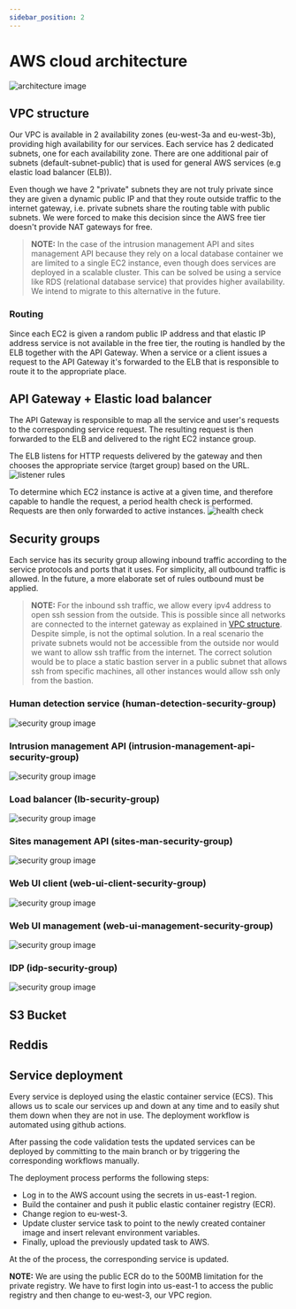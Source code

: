 ```yaml
---
sidebar_position: 2
---
```


# AWS cloud architecture

![architecture image](images/AWS_cloud_architecture.jpg)

## VPC structure

Our VPC is available in 2 availability zones (eu-west-3a and eu-west-3b), providing high availability for our services. Each service has 2 dedicated subnets, one for each availability zone.
There are one additional pair of subnets (default-subnet-public) that is used for general AWS services (e.g elastic load balancer (ELB)).

Even though we have 2 "private" subnets they are not truly private since they are given a dynamic public IP and that they route outside traffic to the internet gateway, i.e. private subnets share the routing table with public subnets. We were forced to make this decision since the AWS free tier doesn't provide NAT gateways for free.

> **NOTE:**
In the case of the intrusion management API and sites management API because they rely on a local database container we are limited to a single EC2 instance, even though does services are deployed in a scalable cluster. This can be solved be using a service like RDS (relational database service) that provides higher availability. We intend to migrate to this alternative in the future.

### Routing

Since each EC2 is given a random public IP address and that elastic IP address service is not available in the free tier, the routing is handled by the ELB together with the API Gateway. When a service or a client issues a request to the API Gateway it's forwarded to the ELB that is responsible to route it to the appropriate place.

## API Gateway + Elastic load balancer

The API Gateway is responsible to map all the service and user's requests to the corresponding service request. The resulting request is then forwarded to the ELB and delivered to the right EC2 instance group.

The ELB listens for HTTP requests delivered by the gateway and then chooses the appropriate service (target group) based on the URL.
![listener rules](images/ELB_Listener_rules.jpg)

To determine which EC2 instance is active at a given time, and therefore capable to handle the request, a period health check is performed. Requests are then only forwarded to active instances.
![health check](images/ELB_Health_check.jpg)


## Security groups

Each service has its security group allowing inbound traffic according to the service protocols and ports that it uses. For simplicity, all outbound traffic is allowed. In the future, a more elaborate set of rules outbound must be applied.

>**NOTE:**
For the inbound ssh traffic, we allow every ipv4 address to open ssh session from the outside. This is possible since all networks are connected to the internet gateway as explained in [VPC structure](#VPC-structure). Despite simple, is not the optimal solution. In a real scenario the private subnets would not be accessible from the outside nor would we want to allow ssh traffic from the internet. The correct solution would be to place a static bastion server in a public subnet that allows ssh from specific machines, all other instances would allow ssh only from the bastion.

### Human detection service (human-detection-security-group)

![security group image](images/human-detection-security-group.jpg)

### Intrusion management API (intrusion-management-api-security-group)

![security group image](images/intrusion-management-api-security-group.jpg)

### Load balancer (lb-security-group)

![security group image](images/lb-security-group.jpg)

### Sites management API (sites-man-security-group)

![security group image](images/sites-man-security-group.jpg)

### Web UI client (web-ui-client-security-group)

![security group image](images/web-ui-client-security-group.jpg)

### Web UI management (web-ui-management-security-group)

![security group image](images/web-ui-management-security-group.jpg)

### IDP (idp-security-group)

![security group image](images/idp-security-group.jpg)

## S3 Bucket

## Reddis

## Service deployment

Every service is deployed using the elastic container service (ECS). This allows us to scale our services up and down at any time and to easily shut them down when they are not in use. The deployment workflow is automated using github actions.

After passing the code validation tests the updated services can be deployed by committing to the main branch or by triggering the corresponding workflows manually. 

The deployment process performs the following steps:

- Log in to the AWS account using the secrets in us-east-1 region.
- Build the container and push it public elastic container registry (ECR).
- Change region to eu-west-3.
- Update cluster service task to point to the newly created container image and insert relevant environment variables.
- Finally, upload the previously updated task to AWS.

At the of the process, the corresponding service is updated.

**NOTE:**
We are using the public ECR do to the 500MB limitation for the private registry. We have to first login into us-east-1 to access the public registry and then change to eu-west-3, our VPC region.